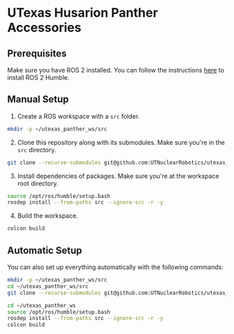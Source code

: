 # UTexas Husarion Panther Accessories

## Prerequisites

Make sure you have ROS 2 installed. You can follow the instructions [here](https://docs.ros.org/en/humble/Installation.html) to install ROS 2 Humble.

## Manual Setup

1. Create a ROS workspace with a `src` folder.

```sh
mkdir -p ~/utexas_panther_ws/src
```

2. Clone this repository along with its submodules. Make sure you're in the `src` directory.

```sh
git clone --recurse-submodules git@github.com:UTNuclearRobotics/utexas_panther_accessories.git
```

3. Install dependencies of packages. Make sure you're at the workspace root directory.

```sh
source /opt/ros/humble/setup.bash
rosdep install --from-paths src --ignore-src -r -y
```

4. Build the workspace.

```sh
colcon build
```

## Automatic Setup

You can also set up everything automatically with the following commands:

```sh
mkdir -p ~/utexas_panther_ws/src
cd ~/utexas_panther_ws/src
git clone --recurse-submodules git@github.com:UTNuclearRobotics/utexas_panther_accessories.git

cd ~/utexas_panther_ws
source /opt/ros/humble/setup.bash
rosdep install --from-paths src --ignore-src -r -y
colcon build
```